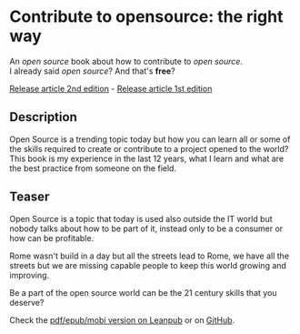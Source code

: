 # Contribute to opensource: the right way

An *open source* book about how to contribute to *open source*.  
I already said *open source*? And that's **free**?

[Release article 2nd edition](https://daniele.tech/2020/07/contribute-to-open-source-the-right-way-2nd-edition-download-the-free-open-book-now) - [Release article 1st edition](https://daniele.tech/2019/10/contribute-to-opensource-the-right-way-book/)

## Description

Open Source is a trending topic today but how you can learn all or some of the skills required to create or contribute to a project opened to the world? This book is my experience in the last 12 years, what I learn and what are the best practice from someone on the field.

## Teaser

Open Source is a topic that today is used also outside the IT world but nobody talks about how to be part of it, instead only to be a consumer or how can be profitable.

Rome wasn't build in a day but all the streets lead to Rome, we have all the streets but we are missing capable people to keep this world growing and improving.

Be a part of the open source world can be the 21 century skills that you deserve?

Check the [pdf/epub/mobi version on Leanpub](https://leanpub.com/contributetoopensource-therightway/) or on [GitHub](https://github.com/Mte90/Contribute-to-opensource-the-right-way/releases/tag/2020.1).
